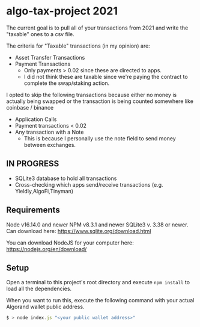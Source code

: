 # algo-tax-project 2021

The current goal is to pull all of your transactions from 2021 and write the "taxable" ones to a csv file.

The criteria for "Taxable" transactions (in my opinion) are:
* Asset Transfer Transactions
* Payment Transactions
    * Only payments > 0.02 since these are directed to apps.
    * I did not think these are taxable since we're paying the contract to complete the swap/staking action.

I opted to skip the following transactions because either no money is actually being swapped or the transaction is being counted somewhere like coinbase / binance

* Application Calls
* Payment transactions < 0.02
* Any transaction with a Note
    * This is because I personally use the note field to send money between exchanges.


## IN PROGRESS
* SQLite3 database to hold all transactions
* Cross-checking which apps send/receive transactions (e.g. Yieldly,AlgoFi,Tinyman)

## Requirements

Node v16.14.0 and newer
NPM v8.3.1 and newer
SQLite3 v. 3.38 or newer. Can download here: 
https://www.sqlite.org/download.html 

You can download NodeJS for your computer here:
https://nodejs.org/en/download/

## Setup
Open a terminal to this project's root directory and execute `npm install` to load all the dependencies.

When you want to run this, execute the following command with your actual Algorand wallet public address.

 ```Javascript
 $ > node index.js "<your public wallet address>"
 ```